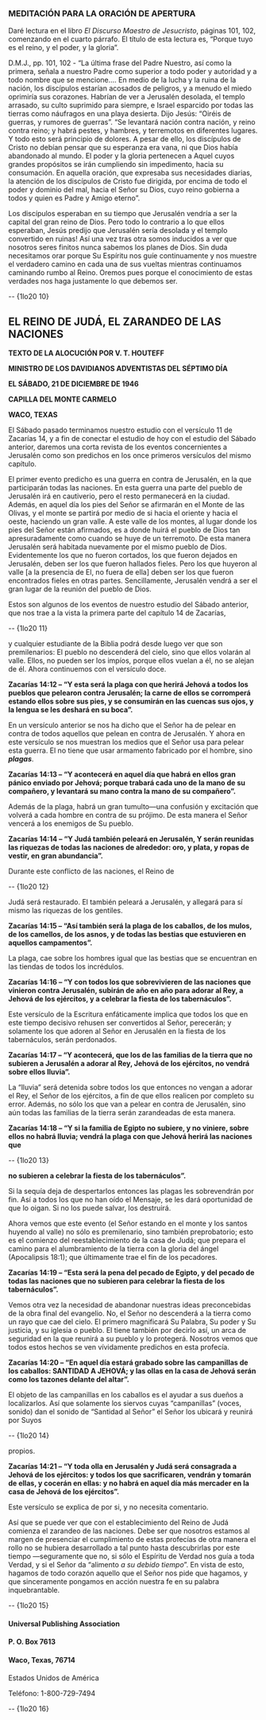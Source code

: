### **MEDITACIÓN PARA LA ORACIÓN DE APERTURA** 

Daré lectura en el libro _El Discurso Maestro de Jesucristo_, páginas 101, 102, comenzando en el cuarto párrafo. El título de esta lectura es, “Porque tuyo es el reino, y el poder, y la gloria”.

D.M.J., pp. 101, 102 - “La última frase del Padre Nuestro, así como la primera, señala a nuestro Padre como superior a todo poder y autoridad y a todo nombre que se mencione.... En medio de la lucha y la ruina de la nación, los discípulos estarían acosados de peligros, y a menudo el miedo oprimiría sus corazones. Habrían de ver a Jerusalén desolada, el templo arrasado, su culto suprimido para siempre, e Israel esparcido por todas las tierras como náufragos en una playa desierta. Dijo Jesús: “Oiréis de guerras, y rumores de guerras”. “Se levantará nación contra nación, y reino contra reino; y habrá pestes, y hambres, y terremotos en diferentes lugares. Y todo esto será principio de dolores. A pesar de ello, los discípulos de Cristo no debían pensar que su esperanza era vana, ni que Dios había abandonado al mundo. El poder y la gloria pertenecen a Aquel cuyos grandes propósitos se irán cumpliendo sin impedimento, hacia su consumación. En aquella oración, que expresaba sus necesidades diarias, la atención de los discípulos de Cristo fue dirigida, por encima de todo el poder y dominio del mal, hacia el Señor su Dios, cuyo reino gobierna a todos y quien es Padre y Amigo eterno”.

Los discípulos esperaban en su tiempo que Jerusalén vendría a ser la capital del gran reino de Dios. Pero todo lo contrario a lo que ellos esperaban, Jesús predijo que Jerusalén sería desolada y el templo convertido en ruinas! Así una vez tras otra somos inducidos a ver que nosotros seres finitos nunca sabemos los planes de Dios. Sin duda necesitamos orar porque Su Espíritu nos guíe continuamente y nos muestre el verdadero camino en cada una de sus vueltas mientras continuamos caminando rumbo al Reino. Oremos pues porque el conocimiento de estas verdades nos haga justamente lo que debemos ser.

 -- {1lo20 10}   
  
  **EL REINO DE JUDÁ, EL ZARANDEO DE LAS NACIONES** 
--------------------------------------------------

**TEXTO DE LA ALOCUCIÓN POR V. T. HOUTEFF**

**MINISTRO DE LOS DAVIDIANOS ADVENTISTAS DEL SÉPTIMO DÍA**

**EL SÁBADO, 21 DE DICIEMBRE DE 1946**

**CAPILLA DEL MONTE CARMELO**

**WACO, TEXAS**

El Sábado pasado terminamos nuestro estudio con el versículo 11 de Zacarías 14, y a fin de conectar el estudio de hoy con el estudio del Sábado anterior, daremos una corta revista de los eventos concernientes a Jerusalén como son predichos en los once primeros versículos del mismo capítulo.

El primer evento predicho es una guerra en contra de Jerusalén, en la que participarán todas las naciones. En esta guerra una parte del pueblo de Jerusalén irá en cautiverio, pero el resto permanecerá en la ciudad. Además, en aquel día los pies del Señor se afirmarán en el Monte de las Olivas, y el monte se partirá por medio de si hacia el oriente y hacia el oeste, haciendo un gran valle. A este valle de los montes, al lugar donde los pies del Señor están afirmados, es a donde huirá el pueblo de Dios tan apresuradamente como cuando se huye de un terremoto. De esta manera Jerusalén será habitada nuevamente por el mismo pueblo de Dios. Evidentemente los que no fueron cortados, los que fueron dejados en Jerusalén, deben ser los que fueron hallados fieles. Pero los que huyeron al valle [a la presencia de El, no fuera de ella] deben ser los que fueron encontrados fieles en otras partes. Sencillamente, Jerusalén vendrá a ser el gran lugar de la reunión del pueblo de Dios.

Estos son algunos de los eventos de nuestro estudio del Sábado anterior, que nos trae a la vista la primera parte del capítulo 14 de Zacarías,

 -- {1lo20 11}   
  
  y cualquier estudiante de la Biblia podrá desde luego ver que son premilenarios: El pueblo no descenderá del cielo, sino que ellos volarán al valle. Ellos, no pueden ser los impíos, porque ellos vuelan a él, no se alejan de él. Ahora continuemos con el versículo doce.

**Zacarías 14:12 – “Y esta será la plaga con que herirá Jehová a todos los pueblos que pelearon contra Jerusalén; la carne de ellos se corromperá estando ellos sobre sus pies, y se consumirán en las cuencas sus ojos, y la lengua se les deshará en su boca”.**

En un versículo anterior se nos ha dicho que el Señor ha de pelear en contra de todos aquellos que pelean en contra de Jerusalén. Y ahora en este versículo se nos muestran los medios que el Señor usa para pelear esta guerra. El no tiene que usar armamento fabricado por el hombre, sino **_plagas_**.

**Zacarías 14:13 – “Y acontecerá en aquel día que habrá en ellos gran pánico enviado por Jehová; porque trabará cada uno de la mano de su compañero, y levantará su mano contra la mano de su compañero”.**

Además de la plaga, habrá un gran tumulto—una confusión y excitación que volverá a cada hombre en contra de su prójimo. De esta manera el Señor vencerá a los enemigos de Su pueblo.

**Zacarías 14:14 – “Y Judá también peleará en Jerusalén, Y serán reunidas las riquezas de todas las naciones de alrededor: oro, y plata, y ropas de vestir, en gran abundancia”.**

Durante este conflicto de las naciones, el Reino de

 -- {1lo20 12}   
  
  Judá será restaurado. El también peleará a Jerusalén, y allegará para sí mismo las riquezas de los gentiles.

**Zacarías 14:15 – “Así también será la plaga de los caballos, de los mulos, de los camellos, de los asnos, y de todas las bestias que estuvieren en aquellos campamentos”.**

La plaga, cae sobre los hombres igual que las bestias que se encuentran en las tiendas de todos los incrédulos.

**Zacarías 14:16 – “Y con todos los que sobrevivieren de las naciones que vinieron contra Jerusalén, subirán de año en año para adorar al Rey, a Jehová de los ejércitos, y a celebrar la fiesta de los tabernáculos”.**

Este versículo de la Escritura enfáticamente implica que todos los que en este tiempo decisivo rehusen ser convertidos al Señor, perecerán; y solamente los que adoren al Señor en Jerusalén en la fiesta de los tabernáculos, serán perdonados.

**Zacarías 14:17 – “Y acontecerá, que los de las familias de la tierra que no subieren a Jerusalén a adorar al Rey, Jehová de los ejércitos, no vendrá sobre ellos lluvia”.**

La “lluvia” será detenida sobre todos los que entonces no vengan a adorar el Rey, el Señor de los ejércitos, a fin de que ellos realicen por completo su error. Además, no sólo los que van a pelear en contra de Jerusalén, sino aún todas las familias de la tierra serán zarandeadas de esta manera.

**Zacarías 14:18 – “Y si la familia de Egipto no subiere, y no viniere, sobre ellos no habrá lluvia; vendrá la plaga con que Jehová herirá las naciones que**

 -- {1lo20 13}   
  
  **no subieren a celebrar la fiesta de los tabernáculos”.**

Si la sequía deja de despertarlos entonces las plagas les sobrevendrán por fin. Así a todos los que no han oído el Mensaje, se les dará oportunidad de que lo oigan. Si no los puede salvar, los destruirá.

Ahora vemos que este evento (el Señor estando en el monte y los santos huyendo al valle) no sólo es premilenario, sino también preprobatorio; esto es el comienzo del reestablecimiento de la casa de Judá; que prepara el camino para el alumbramiento de la tierra con la gloria del ángel (Apocalipsis 18:1); que últimamente trae el fin de los pecadores.

**Zacarías 14:19 – “Esta será la pena del pecado de Egipto, y del pecado de todas las naciones que no subieren para celebrar la fiesta de los tabernáculos”.**

Vemos otra vez la necesidad de abandonar nuestras ideas preconcebidas de la obra final del evangelio. No, el Señor no descenderá a la tierra como un rayo que cae del cielo. El primero magnificará Su Palabra, Su poder y Su justicia, y su iglesia o pueblo. El tiene también por decirlo así, un arca de seguridad en la que reunirá a su pueblo y lo protegerá. Nosotros vemos que todos estos hechos se ven vívidamente predichos en esta profecía.

**Zacarías 14:20 – “En aquel día estará grabado sobre las campanillas de los caballos: SANTIDAD A JEHOVÁ; y las ollas en la casa de Jehová serán como los tazones delante del altar”.**

El objeto de las campanillas en los caballos es el ayudar a sus dueños a localizarlos. Así que solamente los siervos cuyas “campanillas” (voces, sonido) dan el sonido de “Santidad al Señor” el Señor los ubicará y reunirá por Suyos

 -- {1lo20 14}   
  
  propios.

**Zacarías 14:21 – “Y toda olla en Jerusalén y Judá será consagrada a Jehová de los ejércitos: y todos los que sacrificaren, vendrán y tomarán de ellas, y cocerán en ellas: y no habrá en aquel día más mercader en la casa de Jehová de los ejércitos”.**

Este versículo se explica de por si, y no necesita comentario.

Así que se puede ver que con el establecimiento del Reino de Judá comienza el zarandeo de las naciones. Debe ser que nosotros estamos al margen de presenciar el cumplimiento de estas profecías de otra manera el rollo no se hubiera desarrollado a tal punto hasta descubrirlas por este tiempo —seguramente que no, si sólo el Espíritu de Verdad nos guía a toda Verdad, y si el Señor da “alimento _a su debido tiempo_”. En vista de esto, hagamos de todo corazón aquello que el Señor nos pide que hagamos, y que sinceramente pongamos en acción nuestra fe en su palabra inquebrantable.

 -- {1lo20 15}   
  
  #### Universal Publishing Association

#### P. O. Box 7613

#### Waco, Texas, 76714

Estados Unidos de América

Teléfono: 1-800-729-7494

 -- {1lo20 16}   
  
  